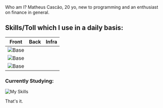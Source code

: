 Who am I?
  Matheus Cascão, 20 yo, new to programming and an enthusiast on finance in general.

## Skills/Toll which I use in a daily basis:
| Front | Back | Infra |
|----------|---------|-----------|
|![Base](https://skillicons.dev/icons?i=js,ts,react)
|![Base](https://skillicons.dev/icons?i=python,nodejs,ts,express,cs,dotnet)   
|![Base](https://skillicons.dev/icons?i=linux,azure,docker,kubernetes,heroku)   |                     
  
### Currently Studying:
![My Skills](https://skillicons.dev/icons?i=java,go,mongo,aws,c,cpp)
  
That's it.
